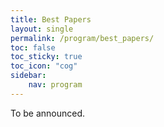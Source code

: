 ```yaml
---
title: Best Papers
layout: single
permalink: /program/best_papers/
toc: false
toc_sticky: true
toc_icon: "cog"
sidebar:
    nav: program
---
```


To be announced.